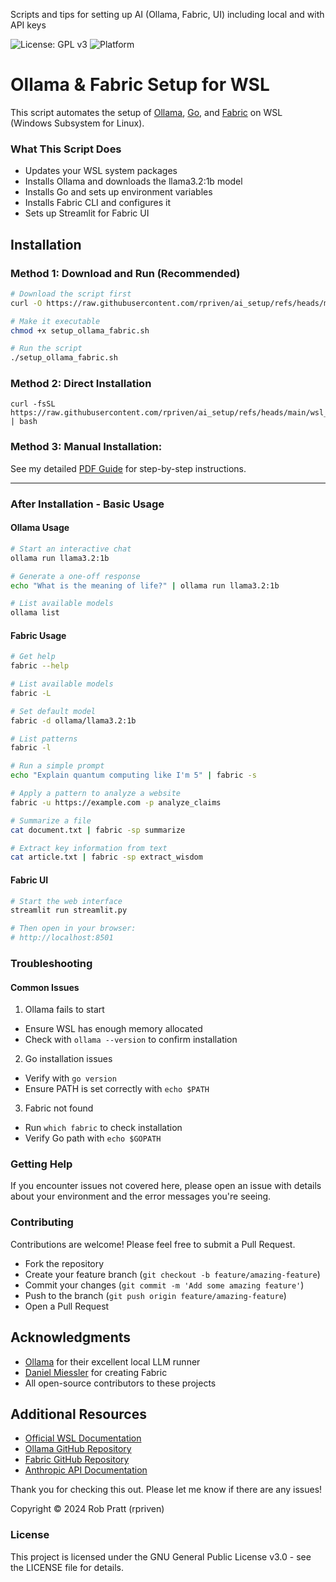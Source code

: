 Scripts and tips for setting up AI (Ollama, Fabric, UI) including local and with API keys

   ![License: GPL v3](https://img.shields.io/badge/License-GPLv3-blue.svg)
   ![Platform](https://img.shields.io/badge/Platform-WSL-green.svg)

# Ollama & Fabric Setup for WSL

This script automates the setup of [Ollama](https://ollama.com/), [Go](https://go.dev/), and [Fabric](https://github.com/danielmiessler/fabric) on WSL (Windows Subsystem for Linux).

### What This Script Does 

- Updates your WSL system packages
- Installs Ollama and downloads the llama3.2:1b model
- Installs Go and sets up environment variables
- Installs Fabric CLI and configures it
- Sets up Streamlit for Fabric UI

## Installation

### Method 1: Download and Run (Recommended)

```bash
# Download the script first
curl -O https://raw.githubusercontent.com/rpriven/ai_setup/refs/heads/main/wsl_ollama_fabric.sh

# Make it executable
chmod +x setup_ollama_fabric.sh

# Run the script
./setup_ollama_fabric.sh
```

### Method 2: Direct Installation

```
curl -fsSL https://raw.githubusercontent.com/rpriven/ai_setup/refs/heads/main/wsl_ollama_fabric.sh | bash
```

### Method 3: Manual Installation: 

See my detailed [PDF Guide](https://github.com/rpriven/ai_setup/blob/main/Guide%20-%20Setting%20Up%20WSL%2C%20Ollama%2C%20Fabric%20and%20Running%20LLM%20and%20AI%20Models%20Locally.pdf) for step-by-step instructions.

---

### After Installation - Basic Usage

#### Ollama Usage
```bash
# Start an interactive chat
ollama run llama3.2:1b

# Generate a one-off response
echo "What is the meaning of life?" | ollama run llama3.2:1b

# List available models
ollama list
```

#### Fabric Usage

```bash
# Get help
fabric --help

# List available models
fabric -L

# Set default model
fabric -d ollama/llama3.2:1b

# List patterns
fabric -l

# Run a simple prompt
echo "Explain quantum computing like I'm 5" | fabric -s

# Apply a pattern to analyze a website
fabric -u https://example.com -p analyze_claims

# Summarize a file
cat document.txt | fabric -sp summarize

# Extract key information from text
cat article.txt | fabric -sp extract_wisdom
```

#### Fabric UI

```bash
# Start the web interface
streamlit run streamlit.py

# Then open in your browser:
# http://localhost:8501
```

### Troubleshooting 

#### Common Issues 

1. Ollama fails to start
  - Ensure WSL has enough memory allocated
  - Check with `ollama --version` to confirm installation
         
2. Go installation issues  
  - Verify with `go version`
  - Ensure PATH is set correctly with `echo $PATH`

3. Fabric not found
  - Run `which fabric` to check installation
  - Verify Go path with `echo $GOPATH`   

### Getting Help 

If you encounter issues not covered here, please open an issue with details about your environment and the error messages you're seeing. 

### Contributing 

Contributions are welcome! Please feel free to submit a Pull Request. 

- Fork the repository
- Create your feature branch (`git checkout -b feature/amazing-feature`)
- Commit your changes (`git commit -m 'Add some amazing feature'`)
- Push to the branch (`git push origin feature/amazing-feature`)
- Open a Pull Request

## Acknowledgments 

- [Ollama](https://ollama.com/) for their excellent local LLM runner
- [Daniel Miessler](https://github.com/danielmiessler) for creating Fabric
- All open-source contributors to these projects

## Additional Resources

- [Official WSL Documentation](https://docs.microsoft.com/en-us/windows/wsl/)
- [Ollama GitHub Repository](https://github.com/ollama/ollama)
- [Fabric GitHub Repository](https://github.com/danielmiessler/fabric)
- [Anthropic API Documentation](https://docs.anthropic.com/claude/reference/getting-started-with-the-api)

Thank you for checking this out.  Please let me know if there are any issues!

Copyright © 2024 Rob Pratt (rpriven)

### License 

This project is licensed under the GNU General Public License v3.0 - see the LICENSE  file for details. 

